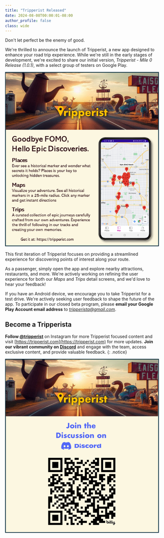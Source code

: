```yaml
---
title: "Tripperist Released"
date: 2024-08-08T00:00:01-08:00
author_profile: false
class: wide
---
```



Don't let perfect be the enemy of good.

We're thrilled to announce the launch of Tripperist, a new app designed to enhance your road trip experience. While we're still in the early stages of development, we're excited to share our initial version, *Tripperist - Mile 0 Release (1.0.1)*, with a select group of testers on Google Play.

![Tripperist Level-Up Your Road Trip.](/assets/images/posts/TripperistPromo.png)

This first iteration of Tripperist focuses on providing a streamlined experience for discovering points of interest along your route.

As a passenger, simply open the app and explore nearby attractions, restaurants, and more. We're actively working on refining the user experience for both our *Maps* and *Trips* detail screens, and we'd love to hear your feedback!

If you have an Android device, we encourage you to take Tripperist for a test drive. We're actively seeking user feedback to shape the future of the app. To participate in our closed beta program, please **email your Google Play Account email address** to *tripperista@gmail.com*.

## Become a Tripperista

**Follow [@tripperist](https://instagram.com/tripperist)** on Instagram for more Tripperist focused content and visit [https://tripperist.com](https://tripperist.com) for more updates. **Join our vibrant community on [Discord](https://bit.ly/3yuxsZU)** and engage with the team, access exclusive content, and provide valuable feedback.
{: .notice}

![Tripperist Level-Up Your Road Trip.](/assets/images/posts/TripperistDiscord.png)
